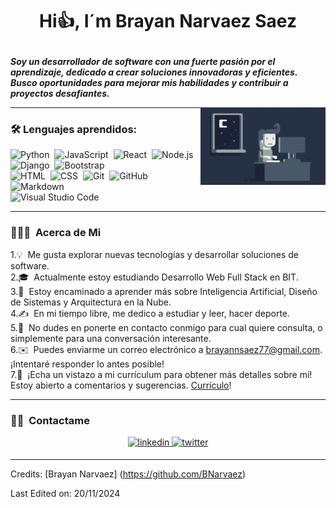 # <p align="center">Hi👍, I´m Brayan Narvaez Saez</p>

***Soy un desarrollador de software con una fuerte pasión por el aprendizaje, dedicado a crear soluciones innovadoras y eficientes. Busco oportunidades para mejorar mis habilidades y contribuir a proyectos desafiantes.***

<img alt="Night Coding" width= 200px  src="https://raw.githubusercontent.com/AVS1508/AVS1508/master/assets/Night-Coding.gif" align="right"/>

---

### 🛠 **Lenguajes aprendidos:**


![Python](https://img.shields.io/badge/-Python-05122A?style=flat&logo=python)&nbsp;
![JavaScript](https://img.shields.io/badge/-JavaScript-05122A?style=flat&logo=javascript)&nbsp;
![React](https://img.shields.io/badge/-React-05122A?style=flat&logo=react)&nbsp;
![Node.js](https://img.shields.io/badge/-Node.js-05122A?style=flat&logo=node.js)&nbsp;
![Django](https://img.shields.io/badge/-Django-05122A?style=flat&logo=django&logoColor=092E20)&nbsp;
![Bootstrap](https://img.shields.io/badge/-Bootstrap-05122A?style=flat&logo=bootstrap&logoColor=563D7C)\
![HTML](https://img.shields.io/badge/-HTML-05122A?style=flat&logo=HTML5)&nbsp;
![CSS](https://img.shields.io/badge/-CSS-05122A?style=flat&logo=CSS3&logoColor=1572B6)&nbsp;
![Git](https://img.shields.io/badge/-Git-05122A?style=flat&logo=git)&nbsp;
![GitHub](https://img.shields.io/badge/-GitHub-05122A?style=flat&logo=github)&nbsp;
![Markdown](https://img.shields.io/badge/-Markdown-05122A?style=flat&logo=markdown)\
![Visual Studio Code](https://img.shields.io/badge/-Visual%20Studio%20Code-05122A?style=flat&logo=visual-studio-code&logoColor=007ACC)&nbsp;



---

### 👨🏻‍💻 &nbsp;Acerca de Mi

1.💡 &nbsp;Me gusta explorar nuevas tecnologías y desarrollar soluciones de software.\
2.🎓 &nbsp;Actualmente estoy estudiando Desarrollo Web Full Stack en BIT.\
3.🌱 &nbsp;Estoy encaminado a aprender más sobre Inteligencia Artificial, Diseño de Sistemas y Arquitectura en la Nube.\
4.✍️ &nbsp;En mi tiempo libre, me dedico a estudiar y leer, hacer deporte.\
5.💬 &nbsp;No dudes en ponerte en contacto conmigo para cual quiere consulta, o simplemente para una conversación interesante.\
6.✉️ &nbsp;Puedes enviarme un correo electrónico a brayannsaez77@gmail.com. ¡Intentaré responder lo antes posible!\
7.📄 &nbsp;¡Echa un vistazo a mi currículum  para obtener más detalles sobre mí! Estoy abierto a comentarios y sugerencias. [Currículo](https://www.linkedin.com/in/brayan-narvaez-2287871a6/)!

---

### 🤝🏻 &nbsp;Contactame

<p align="center">
<a href="https://www.linkedin.com/in/brayan-narvaez-2287871a6/" target="_blank">
<img src=https://img.shields.io/badge/linkedin-%2300acee.svg?color=405DE6&style=for-the-badge&logo=linkedin&logoColor=white alt=linkedin style="margin-bottom: 5px;" />
</a>
<a href="https://x.com/brayansaez77" target="_blank">
<img src=https://img.shields.io/badge/twitter-%2300acee.svg?color=1DA1F2&style=for-the-badge&logo=twitter&logoColor=white alt=twitter style="margin-bottom: 5px;" />
</a>

---
</p> 

Credits: [Brayan Narvaez] (https://github.com/BNarvaez)

Last Edited on: 20/11/2024


